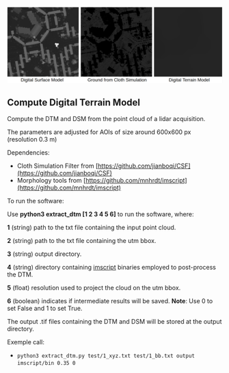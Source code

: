 ![exemple](figure.png)


## Compute Digital Terrain Model

Compute the DTM and DSM from the point cloud of a lidar acquisition.

The parameters are adjusted for AOIs of size around 600x600 px (resolution 0.3 m)

Dependencies:

- Cloth Simulation Filter from [https://github.com/jianboqi/CSF](https://github.com/jianboqi/CSF)
- Morphology tools from [https://github.com/mnhrdt/imscript](https://github.com/mnhrdt/imscript)

To run the software:

Use **python3 extract_dtm [1 2 3 4 5 6]** to run the software, where:

**1** (string) path to the txt file containing the input point cloud.

**2** (string) path to the txt file containing the utm bbox.

**3** (string) output directory.

**4** (string) directory containing [imscript](https://github.com/mnhrdt/imscript) binaries employed to post-process the DTM.

**5** (float) resolution used to project the cloud on the utm bbox.

**6** (boolean) indicates if intermediate results will be saved. **Note**: Use 0 to set False and 1 to set True.

The output .tif files containing the DTM and DSM will be stored at the output directory.

Exemple call:

- `python3 extract_dtm.py test/1_xyz.txt test/1_bb.txt output imscript/bin 0.35 0`

